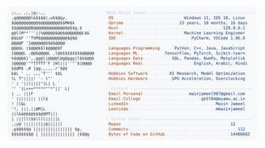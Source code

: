 <picture>
  <source srcset="https://raw.githubusercontent.com/mmazinjameel/mmazinjameel/main/dark_mode.svg?v=1758435253" media="(prefers-color-scheme: dark)">
  <img src="https://raw.githubusercontent.com/mmazinjameel/mmazinjameel/main/light_mode.svg?v=1758435253">
</picture>
